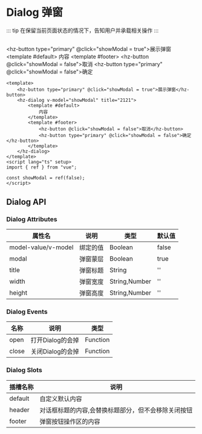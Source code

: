 
# **Dialog 弹窗**
::: tip
在保留当前页面状态的情况下，告知用户并承载相关操作
:::

##
<hz-button type="primary" @click="showModal = true">展示弹窗</hz-button>
<hz-dialog v-model="showModal" title="标题">
    <template #default>
            内容
    </template>
    <template #footer>
        <hz-button @click="showModal = false">取消</hz-button>
        <hz-button type="primary" @click="showModal = false">确定</hz-button>
    </template>
</hz-dialog>

<script lang="ts" setup>
import { ref } from "vue";

const showModal = ref(false);
</script>
<style lang="scss">
    .hz-dialog .footer{
        .hz-button{
            margin-left: 10px;
        }
    }
</style>
```vue
<template>
    <hz-button type="primary" @click="showModal = true">展示弹窗</hz-button>
    <hz-dialog v-model="showModal" title="2121">
        <template #default>
            内容
        </template>
        <template #footer>
            <hz-button @click="showModal = false">取消</hz-button>
            <hz-button type="primary" @click="showModal = false">确定</hz-button>
        </template>
    </hz-dialog>
</template>
<script lang="ts" setup>
import { ref } from "vue";

const showModal = ref(false);
</script>
```
<style>
@import url("../common/style.scss");
</style>
## **Dialog API**
### **Dialog Attributes**
| 属性名                 | 说明   | 类型            | 默认值   |
|---------------------|------|---------------|-------|
| model-value/v-model | 绑定的值 | Boolean       | false |
| modal               | 弹窗蒙层 | Boolean       | true  |
| title               | 弹窗标题 | String        | ''    |
| width               | 弹窗宽度 | String,Number | ''    |
| height              | 弹窗高度 | String,Number | ''    |

### **Dialog Events**
| 名称    | 说明          | 类型       |
|-------|-------------|----------|
| open  | 打开Dialog的会掉 | Function |
| close | 关闭Dialog的会掉 | Function |

### **Dialog Slots**
| 插槽名称    | 说明                          |
|---------|-----------------------------|
| default | 	自定义默认内容                    |
| header  | 	对话框标题的内容,会替换标题部分，但不会移除关闭按钮 |
| footer  | 	弹窗按钮操作区的内容                 |

